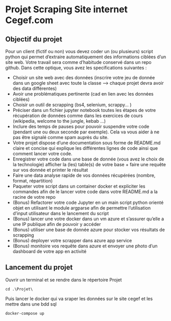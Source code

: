 # Projet Scraping Site internet Cegef.com

## Objectif du projet

Pour un client (fictif ou non) vous devez coder un (ou plusieurs) script python qui permet d’extraire automatiquement des informations ciblées d’un site web. Votre travail sera comme d’habitude conservé dans un repo github. Dans cette optique, vous avez les specifications suivantes : 

- Choisir un site web avec des données (inscrire votre jeu de donnée dans un google sheet avec toute la classe —> chaque projet devra avoir des data différentes)
- Avoir une problématiques pertinente (cad en lien avec les données ciblées)
- Choisir un outil de scrapping (bs4, selenium, scrappy… )
- Préciser dans un fichier jupyter notebook toutes les étapes de votre récupération de données comme dans  les exercices de cours (wikipedia, welcome to the jungle, kebab …)
- Inclure des temps de pauses pour pouvoir suspendre votre code (pendant une ou deux seconde par exemple). Cela va vous aider à ne pas être signalé comme spam auprès du site.
- Votre projet dispose d’une documentation sous forme de README.md claire et concise qui explique les différentes lignes de code ainsi que comment lancer votre code. 
- Enregistrer votre code dans une base de donnée (vous avez le choix de la technologie) afficher la (les) table(s) de votre base + faire une requête sur vos donnée et printer le résultat 
- Faire une data analyse rapide de vos données récupérées (nombre, format, répartition)
- Paqueter votre script dans un container docker et expliciter les commandes afin de le lancer votre code dans votre README.md a la racine de votre repo 
- (Bonus) Refactorer votre code Jupyter en un main script python orienté objet en utilisant le module argparse afin de permettre l’utilisation d’input utilisateur dans le lancement du script 
- (Bonus) lancer une votre docker dans un vm azure et s’assurer qu’elle a une IP publique afin de pouvoir y accéder  
- (Bonus) utiliser une base de donnée azure pour stocker vos résultats de scrapping 
- (Bonus) deployer votre scrapper dans azure app service
- (Bonus) monitoire vos requête dans azure et envoyer une photo d’un dashboard de votre app en activité

## Lancement du projet

Ouvrir un terminal et se rendre dans le répertoire Projet

```cd .\Projet\```

Puis lancer le docker qui va sraper les données sur le site cegef et les mettre dans une bdd sql

```docker-compose up```
